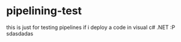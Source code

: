 # pipelining-test
this is just for testing pipelines if i deploy a code in visual c# .NET :P
sdasdadas
